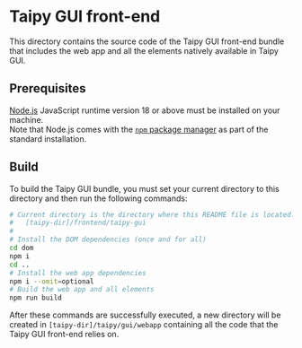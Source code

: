 # Taipy GUI front-end

This directory contains the source code of the Taipy GUI front-end bundle that includes the
web app and all the elements natively available in Taipy GUI.

## Prerequisites

[Node.js](https://nodejs.org/) JavaScript runtime version 18 or above must be installed on your
machine.<br/>
Note that Node.js comes with the [`npm` package manager](https://www.npmjs.com/) as part
of the standard installation.

## Build

To build the Taipy GUI bundle, you must set your current directory to this directory and then
run the following commands:

```bash
# Current directory is the directory where this README file is located:
#   [taipy-dir]/frontend/taipy-gui
#
# Install the DOM dependencies (once and for all)
cd dom
npm i
cd ..
# Install the web app dependencies
npm i --omit=optional
# Build the web app and all elements
npm run build
```


After these commands are successfully executed, a new directory will be created in
`[taipy-dir]/taipy/gui/webapp` containing all the code that the Taipy GUI front-end relies on.
